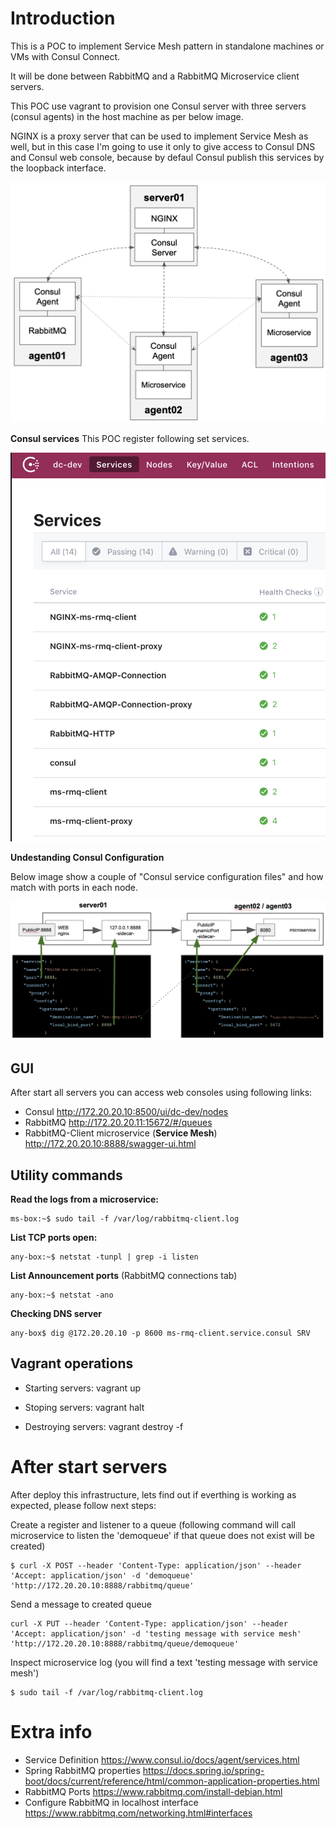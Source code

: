 # Introduction
This is a POC to implement Service Mesh pattern in standalone machines or VMs with Consul Connect.

It will be done between RabbitMQ and a RabbitMQ Microservice client servers.

This POC use vagrant to provision one Consul server with three servers (consul agents) in the host machine as per below image.

NGINX is a proxy server that can be used to implement Service Mesh as well, but in this case I'm going to use it only to give access to Consul DNS and Consul web console, because by defaul Consul publish this services by the loopback interface.

![Architecture](img/consul-arq.png)

**Consul services**
This POC register following set services.

![Consul services](img/consul-services.png)

**Undestanding Consul Configuration**

Below image show a couple of "Consul service configuration files" and how match with ports in each node. 

![Consul configuration](img/consul-ui-config.png)

## GUI
After start all servers you can access web consoles using following links:

- Consul http://172.20.20.10:8500/ui/dc-dev/nodes
- RabbitMQ http://172.20.20.11:15672/#/queues
- RabbitMQ-Client microservice (**Service Mesh**) http://172.20.20.10:8888/swagger-ui.html

## Utility commands
**Read the logs from a microservice:**
```
ms-box:~$ sudo tail -f /var/log/rabbitmq-client.log
```
**List TCP ports open:**
```
any-box:~$ netstat -tunpl | grep -i listen
```
**List Announcement ports** (RabbitMQ connections tab)
```
any-box:~$ netstat -ano
```
**Checking DNS server**
```
any-box$ dig @172.20.20.10 -p 8600 ms-rmq-client.service.consul SRV
```

## Vagrant operations

- Starting servers: vagrant up 

- Stoping servers:  vagrant halt 

- Destroying servers: vagrant destroy -f


# After start servers
After deploy this infrastructure, lets find out if everthing is working as expected, please follow next steps:

Create a register and listener to a queue (following command will call microservice to listen the 'demoqueue' if that queue does not exist will be created)
```
$ curl -X POST --header 'Content-Type: application/json' --header 'Accept: application/json' -d 'demoqueue' 'http://172.20.20.10:8888/rabbitmq/queue'
```
Send a message to created queue
```
curl -X PUT --header 'Content-Type: application/json' --header 'Accept: application/json' -d 'testing message with service mesh' 'http://172.20.20.10:8888/rabbitmq/queue/demoqueue'
```
Inspect microservice log (you will find a text 'testing message with service mesh')
```
$ sudo tail -f /var/log/rabbitmq-client.log
```

# Extra info
- Service Definition https://www.consul.io/docs/agent/services.html
- Spring RabbitMQ properties https://docs.spring.io/spring-boot/docs/current/reference/html/common-application-properties.html
- RabbitMQ Ports https://www.rabbitmq.com/install-debian.html
- Configure RabbitMQ in localhost interface https://www.rabbitmq.com/networking.html#interfaces

